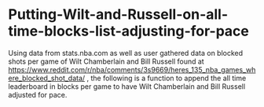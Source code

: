 # Putting-Wilt-and-Russell-on-all-time-blocks-list-adjusting-for-pace
Using data from stats.nba.com as well as user gathered data on blocked shots per game of Wilt Chamberlain and Bill Russell found at https://www.reddit.com/r/nba/comments/3s9669/heres_135_nba_games_where_blocked_shot_data/ , the following is a function to append the all time leaderboard in blocks per game to have Wilt Chamberlain and Bill Russell adjusted for pace.
